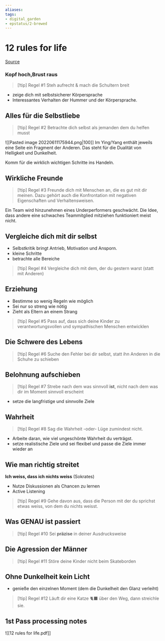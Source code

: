 ```yaml
---
aliases: 
tags: 
- digital_garden
- epstatus/2-brewed
---
```

# 12 rules for life
[Source](https://www.blinkist.com/en/nc/browse/books/12-rules-for-life-de?r=1&st=12+rules)

### Kopf hoch,Brust raus

> [!tip] Regel #1
> Steh aufrecht & mach die Schultern breit

+ zeige dich mit selbstsicherer Körpersprache
+ Interessantes Verhalten der Hummer und der Körpersprache.

## Alles für die Selbstliebe

> [!tip] Regel #2
> Betrachte dich selbst als jemanden dem du helfen musst

![[Pasted image 20220611175944.png|100]]
Im Ying/Yang enthält jeweils eine Seite ein Fragment der Anderen. Das steht für die Dualität von Helligkeit und Dunkelheit.

Komm für die wirklich wichtigen Schritte ins Handeln.

## Wirkliche Freunde

> [!tip] Regel #3
> Freunde dich mit Menschen an, die es gut mit dir meinen.
> Dazu gehört auch die Konfrontation mit negativen Eigenschaften und Verhaltensweisen.

Ein Team wird hinzunehmen eines Underperformers geschwächt. Die Idee, dass andere eine schwaches Teammitglied mitziehen funktioniert meist nicht.
## Vergleiche dich mit dir selbst
+ Selbstkritik bringt Antrieb, Motivation und Ansporn.
+ kleine Schritte
+ betrachte alle Bereiche

> [!tip] Regel #4
> Vergleiche dich mit dem, der du gestern warst (statt mit Anderen)


## Erziehung
+ Bestimme so wenig Regeln wie möglich
+ Sei nur so streng wie nötig
+ Zieht als Eltern an einem Strang


> [!tip] Regel #5
> Pass auf, dass sich deine Kinder zu verantwortungsvollen und sympathischen Menschen entwicklen

## Die Schwere des Lebens
> [!tip] Regel #6
> Suche den Fehler bei dir selbst, statt ihn Anderen in die Schuhe zu schieben

## Belohnung aufschieben
> [!tip] Regel #7
> Strebe nach dem was sinnvoll **ist**, nicht nach dem was dir im Moment sinnvoll erscheint

+ setze die langfristige und sinnvolle Ziele

## Wahrheit
> [!tip] Regel #8
> Sag die Wahrheit -oder- Lüge zumindest nicht.

+ Arbeite daran, wie viel ungeschönte Wahrheit du verträgst.
+ setze realistische Ziele und sei flexibel und passe die Ziele immer wieder an

## Wie man richtig streitet
**Ich weiss, dass ich nichts weiss** (Sokrates)

+ Nutze Diskussionen als Chancen zu lernen
+ Active Listening

> [!tip] Regel #9
> Gehe davon aus, dass die Person mit der du sprichst etwas weiss, von dem du nichts weisst.

## Was GENAU ist passiert
> [!tip] Regel #10
> Sei **präzise** in deiner Ausdrucksweise

## Die Agression der Männer
> [!tip] Regel #11
> Störe deine Kinder nicht beim Skateborden

## Ohne Dunkelheit kein Licht
+ genieße den einzelnen Moment (dem die Dunkelheit den Glanz verleiht)

> [!tip] Regel #12
> Läuft dir eine Katze 🐈‍⬛  über den Weg, dann streichle sie.
> 

## 1st Pass processing notes
![[12 rules for life.pdf]]